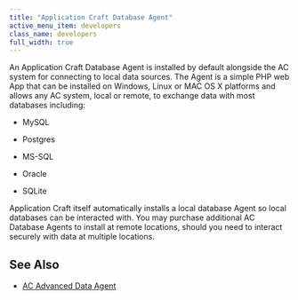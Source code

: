 ```yaml
---
title: "Application Craft Database Agent"
active_menu_item: developers
class_name: developers
full_width: true
---
```



An Application Craft Database Agent is installed by default alongside the AC system for connecting to local data sources. The Agent is a simple PHP web App that can be installed on Windows, Linux or MAC OS X platforms and allows any AC system, local or remote, to exchange data with most databases including:

 - MySQL

 - Postgres

 - MS-SQL

 - Oracle

 - SQLite

Application Craft itself automatically installs a local database Agent so local databases can be interacted with. You may purchase additional AC Database Agents to install at remote locations, should you need to interact securely with data at multiple locations.

## See Also

 - [AC Advanced Data Agent](ac-data-agent.htm)

